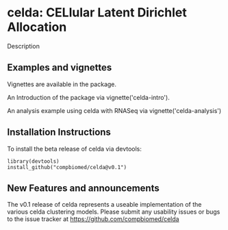 # celda: CELlular Latent Dirichlet Allocation

Description

## Examples and vignettes

Vignettes are available in the package. 

An Introduction of the package via vignette('celda-intro').

An analysis example using celda with RNASeq via vignette('celda-analysis')


## Installation Instructions

To install the beta release of celda via devtools:
```
library(devtools)
install_github("compbiomed/celda@v0.1")
```

## New Features and announcements
The v0.1 release of celda represents a useable implementation of the various celda clustering models.
Please submit any usability issues or bugs to the issue tracker at https://github.com/compbiomed/celda
